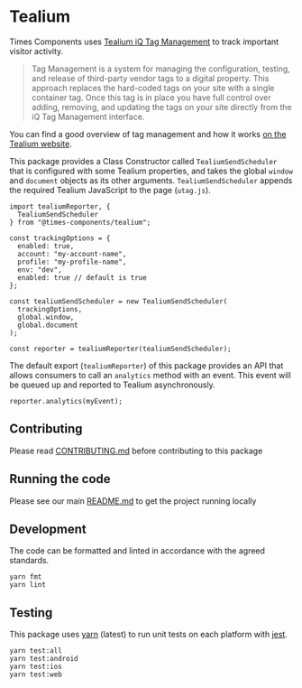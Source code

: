 # Tealium

Times Components uses
[Tealium iQ Tag Management](https://tealium.com/products/tealium-iq-tag-management-system/)
to track important visitor activity.

> Tag Management is a system for managing the configuration, testing, and
> release of third-party vendor tags to a digital property. This approach
> replaces the hard-coded tags on your site with a single container tag. Once
> this tag is in place you have full control over adding, removing, and updating
> the tags on your site directly from the iQ Tag Management interface.

You can find a good overview of tag management and how it works
[on the Tealium website](https://community.tealiumiq.com/t5/iQ-Tag-Management/Tag-Management-Concepts/ta-p/15883).

This package provides a Class Constructor called `TealiumSendScheduler` that is
configured with some Tealium properties, and takes the global `window` and
`document` objects as its other arguments. `TealiumSendScheduler` appends the
required Tealium JavaScript to the page (`utag.js`).

```
import tealiumReporter, {
  TealiumSendScheduler
} from "@times-components/tealium";

const trackingOptions = {
  enabled: true,
  account: "my-account-name",
  profile: "my-profile-name",
  env: "dev",
  enabled: true // default is true
};

const tealiumSendScheduler = new TealiumSendScheduler(
  trackingOptions,
  global.window,
  global.document
);

const reporter = tealiumReporter(tealiumSendScheduler);
```

The default export (`tealiumReporter`) of this package provides an API that
allows consumers to call an `analytics` method with an event. This event will be
queued up and reported to Tealium asynchronously.

```
reporter.analytics(myEvent);
```

## Contributing

Please read [CONTRIBUTING.md](./CONTRIBUTING.md) before contributing to this
package

## Running the code

Please see our main [README.md](../README.md) to get the project running locally

## Development

The code can be formatted and linted in accordance with the agreed standards.

```
yarn fmt
yarn lint
```

## Testing

This package uses [yarn](https://yarnpkg.com) (latest) to run unit tests on each
platform with [jest](https://facebook.github.io/jest/).

```
yarn test:all
yarn test:android
yarn test:ios
yarn test:web
```
